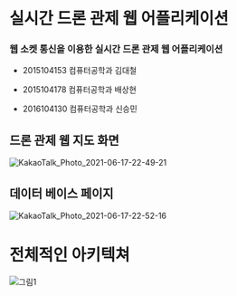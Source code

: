 # 실시간 드론 관제 웹 어플리케이션

### 웹 소켓 통신을 이용한 실시간 드론 관제 웹 어플리케이션


- 2015104153 컴퓨터공학과 김대철

- 2015104178 컴퓨터공학과 배상현

- 2016104130 컴퓨터공학과 신승민

## 드론 관제 웹 지도 화면

  ![KakaoTalk_Photo_2021-06-17-22-49-21](https://user-images.githubusercontent.com/37686748/122409813-66c73800-cfbe-11eb-91b8-623d296ea090.png)

## 데이터 베이스 페이지

  ![KakaoTalk_Photo_2021-06-17-22-52-16](https://user-images.githubusercontent.com/37686748/122410237-b443a500-cfbe-11eb-9c97-22f18e1d41a0.png)

# 전체적인 아키텍쳐

![그림1](https://user-images.githubusercontent.com/37686748/122409995-88c0ba80-cfbe-11eb-9302-795e2666585a.png)
